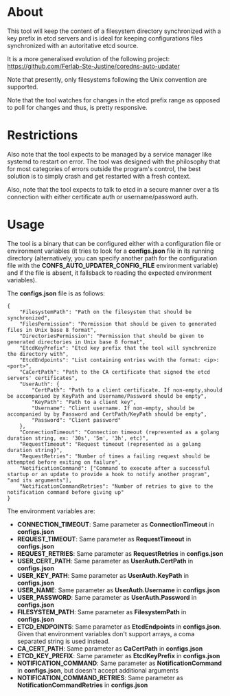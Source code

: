 # About

This tool will keep the content of a filesystem directory synchronized with a key prefix in etcd servers and is ideal for keeping configurations files synchronized with an autoritative etcd source.

It is a more generalised evolution of the following project: https://github.com/Ferlab-Ste-Justine/coredns-auto-updater

Note that presently, only filesystems following the Unix convention are supported.

Note that the tool watches for changes in the etcd prefix range as opposed to poll for changes and thus, is pretty responsive.

# Restrictions

Also note that the tool expects to be managed by a service manager like systemd to restart on error. The tool was designed with the philosophy that for most categories of errors outside the program's control, the best solution is to simply crash and get restarted with a fresh context.

Also, note that the tool expects to talk to etcd in a secure manner over a tls connection with either certificate auth or username/password auth.

# Usage

The tool is a binary that can be configured either with a configuration file or environment variables (it tries to look for a **configs.json** file in its running directory (alternatively, you can specify another path for the configuration file with the **CONFS_AUTO_UPDATER_CONFIG_FILE** environment variable) and if the file is absent, it fallsback to reading the expected environment variables).

The **configs.json** file is as follows:

```
{
    "FilesystemPath": "Path on the filesystem that should be synchronized",
    "FilesPermission": "Permission that should be given to generated files in Unix base 8 format",
    "DirectoriesPermission": "Permission that should be given to generated directories in Unix base 8 format",
    "EtcdKeyPrefix": "Etcd key prefix that the tool will synchronize the directory with",
    "EtcdEndpoints": "List containing entries wwith the format: <ip>:<port>",
    "CaCertPath": "Path to the CA certificate that signed the etcd servers' certificates",
    "UserAuth": {
        "CertPath": "Path to a client certificate. If non-empty,should be accompanied by KeyPath and Username/Password should be empty",
        "KeyPath": "Path to a client key",
        "Username": "Client username. If non-empty, should be accompanied by by Password and CertPath/KeyPath should be empty",
        "Password": "Client password"
    },
    "ConnectionTimeout": "Connection timeout (represented as a golang duration string, ex: '30s', '5m', '3h', etc)",
    "RequestTimeout": "Request timeout (represented as a golang duration string)",
    "RequestRetries": "Number of times a failing request should be attempted before exiting on failure",
    "NotificationCommand": ["Command to execute after a successful startup or an update to provide a hook to notify another program", "and its arguments"],
    "NotificationCommandRetries": "Number of retries to give to the notification command before giving up"
}
```

The environment variables are:

- **CONNECTION_TIMEOUT**: Same parameter as **ConnectionTimeout** in **configs.json**
- **REQUEST_TIMEOUT**: Same parameter as **RequestTimeout** in **configs.json**
- **REQUEST_RETRIES**: Same parameter as **RequestRetries** in **configs.json**
- **USER_CERT_PATH**: Same parameter as **UserAuth.CertPath** in **configs.json**
- **USER_KEY_PATH**: Same parameter as **UserAuth.KeyPath** in **configs.json**
- **USER_NAME**: Same parameter as **UserAuth.Username** in **configs.json**
- **USER_PASSWORD**: Same parameter as **UserAuth.Password** in **configs.json**
- **FILESYSTEM_PATH**: Same parameter as **FilesystemPath** in **configs.json**
- **ETCD_ENDPOINTS**: Same parameter as **EtcdEndpoints** in **configs.json**. Given that environment variables don't support arrays, a coma separated string is used instead.
- **CA_CERT_PATH**: Same parameter as **CaCertPath** in **configs.json**
- **ETCD_KEY_PREFIX**: Same parameter as **EtcdKeyPrefix** in **configs.json**
- **NOTIFICATION_COMMAND**: Same parameter as **NotificationCommand** in **configs.json**, but doesn't accept additional arguments
- **NOTIFICATION_COMMAND_RETRIES**: Same parameter as **NotificationCommandRetries** in **configs.json**